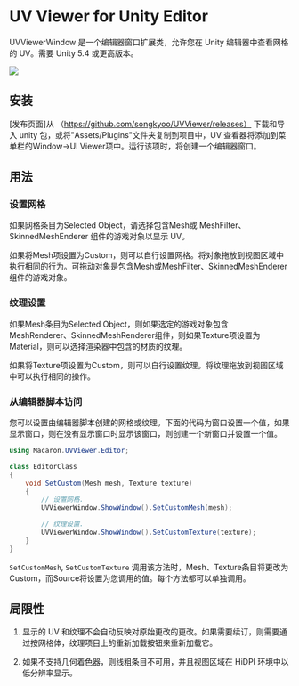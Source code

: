# UV Viewer for Unity Editor
UVViewerWindow 是一个编辑器窗口扩展类，允许您在 Unity 编辑器中查看网格的 UV。需要 Unity 5.4 或更高版本。

![](Screenshot.png)

## 安装
[发布页面]从 （https://github.com/songkyoo/UVViewer/releases） 下载和导入 unity 包，或将"Assets/Plugins"文件夹复制到项目中，UV 查看器将添加到菜单栏的Window->UI Viewer项中。运行该项时，将创建一个编辑器窗口。

## 用法
### 设置网格
如果网格条目为Selected Object，请选择包含Mesh或 MeshFilter、SkinnedMeshEnderer 组件的游戏对象以显示 UV。

如果将Mesh项设置为Custom，则可以自行设置网格。将对象拖放到视图区域中执行相同的行为。可拖动对象是包含Mesh或MeshFilter、SkinnedMeshEnderer组件的游戏对象。

### 纹理设置
如果Mesh条目为Selected Object，则如果选定的游戏对象包含MeshRenderer、SkinnedMeshRenderer组件，则如果Texture项设置为Material，则可以选择渲染器中包含的材质的纹理。

如果将Texture项设置为Custom，则可以自行设置纹理。将纹理拖放到视图区域中可以执行相同的操作。

### 从编辑器脚本访问
您可以设置由编辑器脚本创建的网格或纹理。下面的代码为窗口设置一个值，如果显示窗口，则在没有显示窗口时显示该窗口，则创建一个新窗口并设置一个值。

```csharp
using Macaron.UVViewer.Editor;

class EditorClass
{
    void SetCustom(Mesh mesh, Texture texture)
    {
        // 设置网格.
        UVViewerWindow.ShowWindow().SetCustomMesh(mesh);

        // 纹理设置.
        UVViewerWindow.ShowWindow().SetCustomTexture(texture);
    }
}
```

`SetCustomMesh`, `SetCustomTexture` 调用该方法时，Mesh、Texture条目将更改为Custom，而Source将设置为您调用的值。每个方法都可以单独调用。

## 局限性
1. 显示的 UV 和纹理不会自动反映对原始更改的更改。如果需要续订，则需要通过按网格体，纹理项目上的重新加载按钮来重新加载它。

2. 如果不支持几何着色器，则线粗条目不可用，并且视图区域在 HiDPI 环境中以低分辨率显示。
